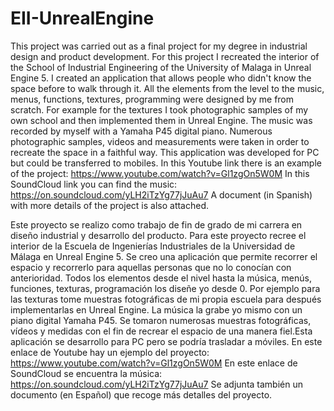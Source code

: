 # EII-UnrealEngine
This project was carried out as a final project for my degree in industrial design and product development. For this project I recreated the interior of the School of Industrial Engineering of the University of Malaga in Unreal Engine 5. I created an application that allows people who didn't know the space before to walk through it. All the elements from the level to the music, menus, functions, textures, programming were designed by me from scratch. For example for the textures I took photographic samples of my own school and then implemented them in Unreal Engine. The music was recorded by myself with a Yamaha P45 digital piano. Numerous photographic samples, videos and measurements were taken in order to recreate the space in a faithful way. This application was developed for PC but could be transferred to mobiles.
In this Youtube link there is an example of the project:
https://www.youtube.com/watch?v=Gl1zgOn5W0M
In this SoundCloud link you can find the music:
https://on.soundcloud.com/yLH2iTzYg77jJuAu7
A document (in Spanish) with more details of the project is also attached.

Este proyecto se realizo como trabajo de fin de grado de mi carrera en diseño industrial y desarrollo del producto. Para este proyecto recree el interior de la Escuela de Ingenierías Industriales de la Universidad de Málaga en Unreal Engine 5. Se creo una aplicación que permite recorrer el espacio y recorrerlo para aquellas personas que no lo conocían con anterioridad. Todos los elementos desde el nivel hasta la música, menús, funciones, texturas, programación los diseñe yo desde 0. Por ejemplo para las texturas tome muestras fotográficas de mi propia escuela para después implementarlas en Unreal Engine. La música la grabe yo mismo con un piano digital Yamaha P45. Se tomaron numerosas muestras fotográficas, vídeos y medidas con el fin de recrear el espacio de una manera fiel.Esta aplicación se desarrollo para PC pero se podría trasladar a móviles.
En este enlace de Youtube hay un ejemplo del proyecto:
https://www.youtube.com/watch?v=Gl1zgOn5W0M
En este enlace de SoundCloud se encuentra la música:
https://on.soundcloud.com/yLH2iTzYg77jJuAu7
Se adjunta también un documento (en Español) que recoge más detalles del proyecto.
